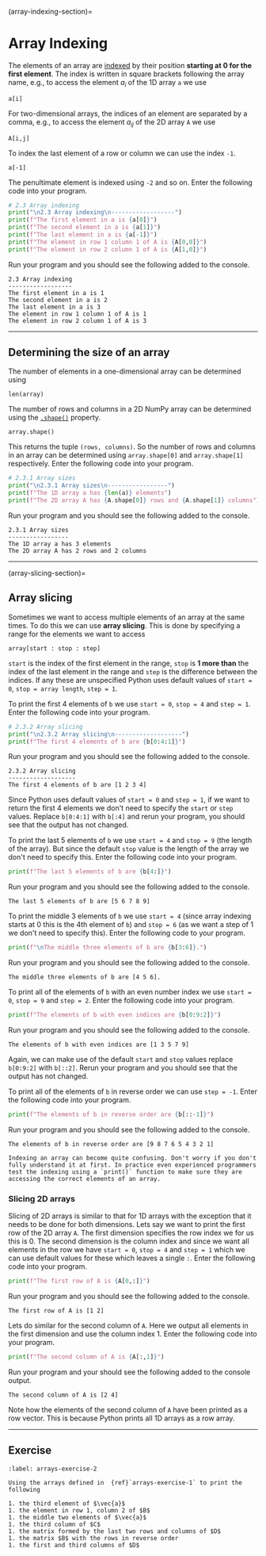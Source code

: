 (array-indexing-section)=
# Array Indexing

The elements of an array are <a href="https://jonshiach.github.io/LA-book/1_Matrices/1.0_Matrices.html#indexing-a-matrix" target="_blank">indexed</a> by their position **starting at 0 for the first element**. The index is written in square brackets following the array name, e.g., to access the element $a_i$ of the 1D array `a` we use

```text
a[i]
```

For two-dimensional arrays, the indices of an element are separated by a comma, e.g., to access the element $a_{ij}$ of the 2D array `A` we use

```text
A[i,j]
```

To index the last element of a row or column we can use the index `-1`.

```text
a[-1]
```

The penultimate element is indexed using `-2` and so on. Enter the following code into your program.

```python
# 2.3 Array indexing
print("\n2.3 Array indexing\n------------------")
print(f"The first element in a is {a[0]}")
print(f"The second element in a is {a[1]}")
print(f"The last element in a is {a[-1]}")
print(f"The element in row 1 column 1 of A is {A[0,0]}")
print(f"The element in row 2 column 1 of A is {A[1,0]}")
```

Run your program and you should see the following added to the console.

```text
2.3 Array indexing
------------------
The first element in a is 1
The second element in a is 2
The last element in a is 3
The element in row 1 column 1 of A is 1
The element in row 2 column 1 of A is 3
```

---

## Determining the size of an array

The number of elements in a one-dimensional array can be determined using

```text
len(array)
```

The number of rows and columns in a 2D NumPy array can be determined using the <a href="https://numpy.org/doc/stable/reference/generated/numpy.shape.html?highlight=shape#numpy.shape" target="_blank">`.shape()`</a> property.

```text
array.shape()
```

This returns the tuple `(rows, columns)`. So the number of rows and columns in an array can be determined using `array.shape[0]` and `array.shape[1]` respectively. Enter the following code into your program.

```python
# 2.3.1 Array sizes
print("\n2.3.1 Array sizes\n-----------------")
print(f"The 1D array a has {len(a)} elements")
print(f"The 2D array A has {A.shape[0]} rows and {A.shape[1]} columns")
```

Run your program and you should see the following added to the console.

```text
2.3.1 Array sizes
-----------------
The 1D array a has 3 elements
The 2D array A has 2 rows and 2 columns
```

---

(array-slicing-section)=
## Array slicing

Sometimes we want to access multiple elements of an array at the same times. To do this we can use **array slicing**. This is done by specifying a range for the elements we want to access

```text
array[start : stop : step]
```

`start` is the index of the first element in the range, `stop` is **1 more than** the index of the last element in the range and `step` is the difference between the indices. If any these are unspecified Python uses default values of `start = 0`, `stop = array length`, `step = 1`.

To print the first 4 elements of `b` we use `start = 0`, `stop = 4` and `step = 1`. Enter the following code into your program.

```python
# 2.3.2 Array slicing
print("\n2.3.2 Array slicing\n-------------------")
print(f"The first 4 elements of b are {b[0:4:1]}")
```

Run your program and you should see the following added to the console.

```text
2.3.2 Array slicing
-------------------
The first 4 elements of b are [1 2 3 4]
```

Since Python uses default values of `start = 0` and `step = 1`, if we want to return the first 4 elements we don't need to specify the `start` or `step` values. Replace `b[0:4:1]` with `b[:4]` and rerun your program, you should see that the output has not changed.

To print the last 5 elements of `b` we use `start = 4` and `stop = 9` (the length of the array). But since the default `stop` value is the length of the array we don't need to specify this. Enter the following code into your program.

```python
print(f"The last 5 elements of b are {b[4:]}")
```

Run your program and you should see the following added to the console.

```text
The last 5 elements of b are [5 6 7 8 9]
```

To print the middle 3 elements of `b` we use `start = 4` (since array indexing starts at 0 this is the 4th element of `b`) and `stop = 6` (as we want a step of 1 we don't need to specify this). Enter the following code to your program.

```python
print(f"\nThe middle three elements of b are {b[3:6]}.")
```

Run your program and you should see the following added to the console.

```text
The middle three elements of b are [4 5 6].
```

To print all of the elements of `b` with an even number index we use `start = 0`, `stop = 9` and `step = 2`. Enter the following code into your program.

```python
print(f"The elements of b with even indices are {b[0:9:2]}")
```

Run your program and you should see the following added to the console.

```text
The elements of b with even indices are [1 3 5 7 9]
```

Again, we can make use of the default `start` and `stop` values replace `b[0:9:2]` with `b[::2]`. Rerun your program and you should see that the output has not changed.

To print all of the elements of `b` in reverse order we can use `step = -1`. Enter the following code into your program.

```python
print(f"The elements of b in reverse order are {b[::-1]}")
```

Run your program and you should see the following added to the console.

```text
The elements of b in reverse order are [9 8 7 6 5 4 3 2 1]
```

```{note}
Indexing an array can become quite confusing. Don't worry if you don't fully understand it at first. In practice even experienced programmers test the indexing using a `print()` function to make sure they are accessing the correct elements of an array.
```

### Slicing 2D arrays

Slicing of 2D arrays is similar to that for 1D arrays with the exception that it needs to be done for both dimensions. Lets say we want to print the first row of the 2D array `A`. The first dimension specifies the row index we for us this is 0. The second dimension is the column index and since we want all elements in the row we have `start = 0`, `stop = 4` and `step = 1` which we can use default values for these which leaves a single `:`. Enter the following code into your program.

```python
print(f"The first row of A is {A[0,:]}")
```

Run your program and you should see the following added to the console.

```text
The first row of A is [1 2]
```

Lets do similar for the second column of `A`. Here we output all elements in the first dimension and use the column index 1. Enter the following code into your program.

```python
print(f"The second column of A is {A[:,1]}")
```

Run your program and your should see the following added to the console output.

```text
The second column of A is [2 4]
```

Note how the elements of the second column of `A` have been printed as a row vector. This is because Python prints all 1D arrays as a row array.

---

## Exercise

```{exercise}
:label: arrays-exercise-2

Using the arrays defined in  {ref}`arrays-exercise-1` to print the following

1. the third element of $\vec{a}$
1. the element in row 1, column 2 of $B$
1. the middle two elements of $\vec{a}$
1. the third column of $C$
1. the matrix formed by the last two rows and columns of $D$
1. the matrix $B$ with the rows in reverse order
1. the first and third columns of $D$
```
